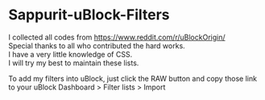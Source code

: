 # Sappurit-uBlock-Filters
I collected all codes from https://www.reddit.com/r/uBlockOrigin/                
Special thanks to all who contributed the hard works.                 
I have a very little knowledge of CSS.  
I will try my best to maintain these lists.

To add my filters into uBlock, just click the RAW button and copy those link to your uBlock Dashboard > Filter lists > Import

